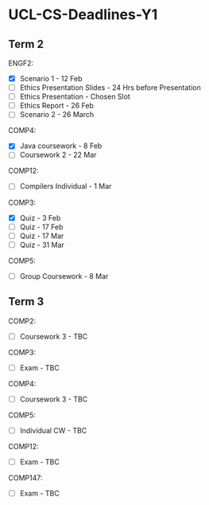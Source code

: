 # UCL-CS-Deadlines-Y1 

## Term 2

ENGF2:
- [x] Scenario 1 - 12 Feb 
- [ ] Ethics Presentation Slides - 24 Hrs before Presentation
- [ ] Ethics Presentation - Chosen Slot
- [ ] Ethics Report - 26 Feb 
- [ ] Scenario 2 - 26 March 

COMP4:
- [x] Java coursework - 8 Feb 
- [ ] Coursework 2 - 22 Mar

COMP12:
- [ ] Compilers Individual - 1 Mar 

COMP3:
- [x] Quiz - 3 Feb 
- [ ] Quiz - 17 Feb 
- [ ] Quiz - 17 Mar
- [ ] Quiz - 31 Mar

COMP5:
- [ ] Group Coursework - 8 Mar 

## Term 3 

COMP2:
- [ ] Coursework 3 - TBC

COMP3:
- [ ] Exam - TBC

COMP4:
- [ ] Coursework 3 - TBC

COMP5:
- [ ] Individual CW - TBC

COMP12:
- [ ] Exam - TBC

COMP147:
- [ ] Exam - TBC



